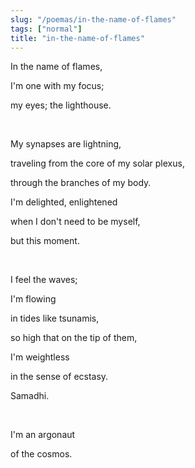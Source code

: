 ```yaml
---
slug: "/poemas/in-the-name-of-flames"
tags: ["normal"]
title: "in-the-name-of-flames"
---
```

In the name of flames,

I'm one with my focus;

my eyes; the lighthouse.

&nbsp;

My synapses are lightning,

traveling from the core of my solar plexus,

through the branches of my body.

I'm delighted, enlightened

when I don't need to be myself,

but this moment.

&nbsp;

I feel the waves;

I'm flowing

in tides like tsunamis,

so high that on the tip of them,

I'm weightless

in the sense of ecstasy.

Samadhi.

&nbsp;

I'm an argonaut

of the cosmos.